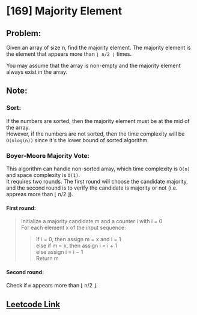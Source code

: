 # [169] Majority Element


## Problem:
Given an array of size n, find the majority element. The majority element is the element that appears more than `⌊ n/2 ⌋` times.

You may assume that the array is non-empty and the majority element always exist in the array.

## Note:

### Sort:
If the numbers are sorted, then the majority element must be at the mid of the array.  
However, if the numbers are not sorted, then the time complexity will be `O(nlog(n))` since it's the lower bound of sorted algorithm.

### Boyer-Moore Majority Vote:
This algorithm can handle non-sorted array, which time complexity is `O(n)` and space complexity is `O(1)`.  
It requires two rounds. The first round will choose the candidate majority, and the second round is to verify the candidate is majority or not (i.e. appreas more than ⌊ n/2 ⌋).

#### First round:
>Initialize a majority candidate m and a counter i with i = 0  
>For each element x of the input sequence:  
>>If i = 0, then assign m = x and i = 1  
>>else if m = x, then assign i = i + 1  
>>else assign i = i − 1  
>Return m  

#### Second round:
Check if `m` appears more than ⌊ n/2 ⌋.  

## [Leetcode Link](https://leetcode.com/problems/majority-element/description/)
